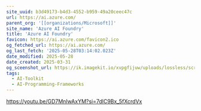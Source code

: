 ```yaml
---
site_uuid: b3d49173-b4d3-4552-b959-49a20ceec47c
url: https://ai.azure.com/
parent_org: '[[organizations/Microsoft]]'
site_name: 'Azure AI Foundry'
title: 'Azure AI Foundry'
favicon: https://ai.azure.com/favicon2.ico
og_fetched_url: https://ai.azure.com/
og_last_fetch: '2025-05-28T03:14:02.023Z'
date_modified: 2025-05-28
date_created: 2025-03-31
og_sceenshot_url: https://ik.imagekit.io/xvpgfijuw/uploads/lossless/screenshots/20250528_Azure-AI-Foundry_og_sceenshot_url.png?updatedAt=1748402010085
tags:
  - AI-Toolkit
  - AI-Programming-Frameworks
---
```


https://youtu.be/GD7MnIwAxYM?si=7dlC9Bx_5fXcrdVx

